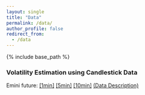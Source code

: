 ```yaml
---
layout: single
title: "Data"
permalink: /data/
author_profile: false
redirect_from:
  - /data
---
```


{% include base_path %}

### Volatility Estimation using Candlestick Data

Emini future: [[1min]](https://drive.google.com/file/d/1QGUEB87v-7OF7_R5w5JKdBGyNOOANm81/view?usp=sharing) [[5min]](https://drive.google.com/file/d/1I1DHXb0um3lAjhq7eOst7Snaz-S_bivu/view?usp=sharing) [[10min]](https://drive.google.com/file/d/1wGVMYjvi7cBIgaQeTy-8IhLGp9LIsviD/view?usp=sharing) [(Data Description)](https://lqyjasonlee.github.io/files/datafile/DataDescription.txt)
